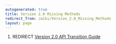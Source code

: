 ```yaml
---
autogenerated: true
title: Version 2.0 Missing Methods
redirect_from: /wiki/Version_2.0_Missing_Methods
layout: page
---
```


1.  REDIRECT [Version 2.0 API Transition    Guide](Version_2.0_API_Transition_Guide)
